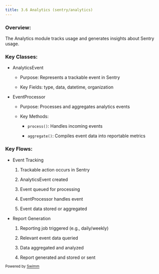 ```yaml
---
title: 3.6 Analytics (sentry/analytics)
---
```

### Overview:&nbsp;

The Analytics module tracks usage and generates insights about Sentry usage.

### Key Classes:

- AnalyticsEvent

  - Purpose: Represents a trackable event in Sentry

  - Key Fields: type, data, datetime, organization

- EventProcessor

  - Purpose: Processes and aggregates analytics events

  - Key Methods:

    - `process()`: Handles incoming events

    - `aggregate()`: Compiles event data into reportable metrics

### Key Flows:

- Event Tracking

  1. Trackable action occurs in Sentry

  2. AnalyticsEvent created

  3. Event queued for processing

  4. EventProcessor handles event

  5. Event data stored or aggregated

- Report Generation

  1. Reporting job triggered (e.g., daily/weekly)

  2. Relevant event data queried

  3. Data aggregated and analyzed

  4. Report generated and stored or sent

<SwmMeta version="3.0.0" repo-id="Z2l0aHViJTNBJTNBc2VudHJ5LWNsYXVkZSUzQSUzQXNodWp1dXU=" repo-name="sentry-claude"><sup>Powered by [Swimm](https://app.swimm.io/)</sup></SwmMeta>
